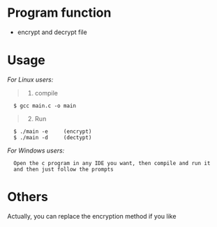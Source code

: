 # Program function
 * encrypt and decrypt file  
 
# Usage  

 *For Linux users:*  
 
 >1. compile  
 
      $ gcc main.c -o main  
     
 >2. Run  
   
      $ ./main -e     (encrypt)  
      $ ./main -d     (dectypt)  
      
 *For Windows users:*  
   
      Open the c program in any IDE you want, then compile and run it  
      and then just follow the prompts
      
# Others  

 Actually, you can replace the encryption method if you like
